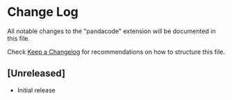 # Change Log

All notable changes to the "pandacode" extension will be documented in this file.

Check [Keep a Changelog](http://keepachangelog.com/) for recommendations on how to structure this file.

## [Unreleased]

- Initial release